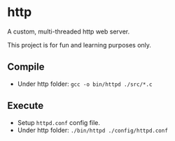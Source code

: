 http
====

A custom, multi-threaded http web server.

This project is for fun and learning purposes only.

## Compile
* Under http folder: `gcc -o bin/httpd ./src/*.c`

## Execute
* Setup `httpd.conf` config file.
* Under http folder: `./bin/httpd ./config/httpd.conf`